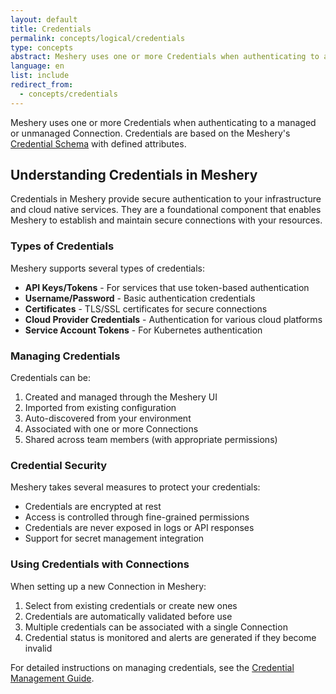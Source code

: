 ```yaml
---
layout: default
title: Credentials
permalink: concepts/logical/credentials
type: concepts
abstract: Meshery uses one or more Credentials when authenticating to a managed or unmanaged Connection.
language: en
list: include
redirect_from:
  - concepts/credentials
---
```


Meshery uses one or more Credentials when authenticating to a managed or unmanaged Connection. Credentials are based on the Meshery's [Credential Schema](https://github.com/meshery/schemas/blob/master/openapi/schemas/credentials.yml) with defined attributes.

## Understanding Credentials in Meshery

Credentials in Meshery provide secure authentication to your infrastructure and cloud native services. They are a foundational component that enables Meshery to establish and maintain secure connections with your resources.

### Types of Credentials

Meshery supports several types of credentials:

- **API Keys/Tokens** - For services that use token-based authentication
- **Username/Password** - Basic authentication credentials
- **Certificates** - TLS/SSL certificates for secure connections
- **Cloud Provider Credentials** - Authentication for various cloud platforms
- **Service Account Tokens** - For Kubernetes authentication

### Managing Credentials

Credentials can be:

1. Created and managed through the Meshery UI
2. Imported from existing configuration
3. Auto-discovered from your environment
4. Associated with one or more Connections
5. Shared across team members (with appropriate permissions)

### Credential Security

Meshery takes several measures to protect your credentials:

- Credentials are encrypted at rest
- Access is controlled through fine-grained permissions
- Credentials are never exposed in logs or API responses
- Support for secret management integration

### Using Credentials with Connections

When setting up a new Connection in Meshery:

1. Select from existing credentials or create new ones
2. Credentials are automatically validated before use
3. Multiple credentials can be associated with a single Connection
4. Credential status is monitored and alerts are generated if they become invalid

For detailed instructions on managing credentials, see the [Credential Management Guide](/guides/credential-management).
